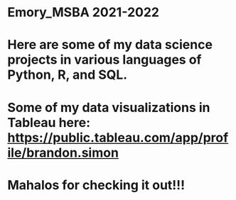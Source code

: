 # Emory_MSBA 2021-2022
# Here are some of my data science projects in various languages of Python, R, and SQL.
# Some of my data visualizations in Tableau here: https://public.tableau.com/app/profile/brandon.simon
# Mahalos for checking it out!!!
